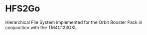 # HFS2Go
Hierarchical File System implemented for the Orbit Booster Pack in conjunction with the TM4C123GXL
